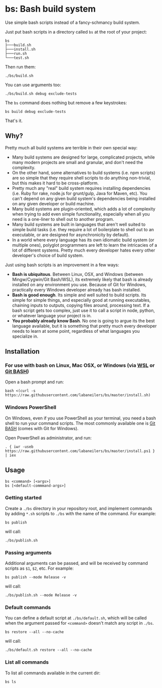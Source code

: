 # bs: Bash build system

Use simple bash scripts instead of a fancy-schmancy build system.

Just put bash scripts in a directory called `bs` at the root of your project:

```
bs
├───build.sh
├───install.sh
├───run.sh
└───test.sh
```

Then run them:

`./bs/build.sh`

You can use arguments too:

`./bs/build.sh debug exclude-tests`

The `bs` command does nothing but remove a few keystrokes:

`bs build debug exclude-tests`

That's it.

## Why?
Pretty much all build systems are terrible in their own special way:

* Many build systems are designed for large, complicated projects, while many modern projects are small and granular, and don't need the complexity. 
* On the other hand, some alternatives to build systems (i.e. npm scripts) are so simple that they require shell scripts to do anything non-trivial, but this makes it hard to be cross-platform.
* Pretty much any "real" build system requires installing dependencies (i.e. Ruby for rake, node.js for grunt/gulp, Java for Maven, etc). You can't depend on any given build system's dependencies being installed on any given developer or build machine.
* Many build systems are plugin-oriented, which adds a lot of complexity when trying to add even simple functionality, especially when all you need is a one-liner to shell out to another program.
* Many build systems are built in languages that aren't well suited to simple build tasks (i.e. they require a lot of boilerplate to shell out to an executable, or are designed for asynchronicity by default).
* In a world where every language has its own idiomatic build system (or multiple ones), polyglot programmers are left to learn the intricacies of a lot of different systems. Pretty much every developer hates every other developer's choice of build system.

Just using bash scripts is an improvement in a few ways:

* **Bash is ubiquitous**. Between Linux, OSX, and Windows (between Mingw/Cygwin/Git Bash/WSL), its extremely likely that bash is already installed on any environment you use. Because of Git for Windows, practically every Windows developer already has bash installed.
* **Bash is good enough**. Its simple and well suited to build scripts. Its simple for simple things, and especially good at running executables, chaining inputs to outputs, copying files around, processing text. If a bash script gets too complex, just use it to call a script in node, python, or whatever language your project is in.
* **You probably already know Bash**. No one is going to argue its the best language available, but it is something that pretty much every developer needs to learn at some point, regardless of what languages you specialize in.

## Installation

### For use with bash on Linux, Mac OSX, or Windows (via [WSL](https://docs.microsoft.com/en-us/windows/wsl/about) or [Git BASH](https://gitforwindows.org/))

Open a bash prompt and run:

```
bash <(curl -s https://raw.githubusercontent.com/labaneilers/bs/master/install.sh)
```

### Windows PowerShell

On Windows, even if you use PowerShell as your terminal, you need a bash shell to run your command scripts. The most commonly available one is [Git BASH](https://gitforwindows.org/) (comes with Git for Windows).

Open PowerShell as administrator, and run:

```
. { iwr -useb https://raw.githubusercontent.com/labaneilers/bs/master/install.ps1 } | iex
```

## Usage

```
bs <command> [<args>]
bs [<default-commmand-args>]
```

### Getting started

Create a `./bs` directory in your repository root, and implement commands by adding `*.sh` scripts to `./bs` with the name of the command. For example:

```
bs publish
```

will call:

```
./bs/publish.sh
```

### Passing arguments

Additional arguments can be passed, and will be received by command scripts as `$1`, `$2`, etc. For example:

```
bs publish --mode Release -v
```

will call:

```
./bs/publish.sh --mode Release -v
```

### Default commands

You can define a default script at `./bs/default.sh`, which will be called when the argument passed for `<command>` doesn't match any script in `./bs`.

```
bs restore --all --no-cache
```

will call:

```
./bs/default.sh restore --all --no-cache
```

### List all commands

To list all commands available in the current dir:

```
bs ls
```